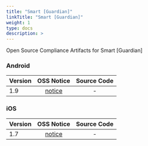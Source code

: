```yaml
---
title: "Smart [Guardian]"
linkTitle: "Smart [Guardian]"
weight: 1
type: docs
description: >
---
```


Open Source Compliance Artifacts for Smart [Guardian]

### Android

| Version | OSS Notice | Source Code |
|---|:---:|:---:|
| 1.9 | [notice](https://opensource.sktelecom.com/compliance_artifacts/smart_guardian_1/android/1.9/Tguard_android_1.9_OSS_Notice.html)  | - |

### iOS

| Version | OSS Notice | Source Code |
|---|:---:|:---:|
| 1.7 | [notice](https://opensource.sktelecom.com/compliance_artifacts/smart_guardian_1/ios/1.7/Tguard_iOS_1.7_OSS_Notice.html)  | - |